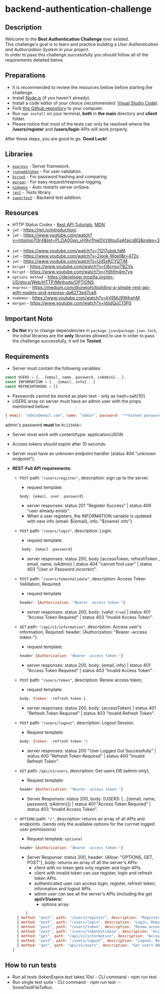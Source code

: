 # backend-authentication-challenge

## Description
Welcome to the <b>Best Authentication Challenge</b> ever existed.<br>
This challenge's goal is to learn and practice building a *User Authentication and Authorization System* in your project.<br>
In order to pass this challenge successfully you should follow all of the requirements detailed below.<br>

## Preparations
- It is recommended to review the resources bellow before starting the challenge.
- Install [Node.js](https://nodejs.org/en/download/) (if you haven't already).
- Install a code editor of your choice (recommended: [Visual Studio Code](https://code.visualstudio.com/download)).
- Fork [this Github repository](https://github.com/suvelocity/Authentication-Challenge-TEMPLATE) to your computer.
- Run `npm install` on your terminal, **both** in **the main** directory and **client** folder.
- Please notice that most of the tests can only be resolved whene the **/users/register** and **/users/login** APIs will work properly. 

After these steps, you are good to go. **Good Luck!**

## Libraries 
- [`express`](https://www.npmjs.com/package/express) - Server framework.
- [`jsonwebtoken`](https://www.npmjs.com/package/jsonwebtoken) - For user validation.
- [`bcrypt`](https://www.npmjs.com/package/bcrypt) - For password hashing and comparing.
- [`morgan`](https://www.npmjs.com/package/morgan) - For easy request/response logging.
- [`nodemon`](https://www.npmjs.com/package/nodemon) - Auto restarts server onSave. 
- [`jest`](https://www.npmjs.com/package/jest) - Tests library.
- [`supertest`](https://www.npmjs.com/package/supertest) - Backend test addition.

## Resources
- HTTP Status Codes - [Rest API Tutorials](https://www.restapitutorial.com/httpstatuscodes.html), [MDN](https://developer.mozilla.org/en-US/docs/Web/HTTP/Status)
- `jwt` - https://jwt.io/introduction/.
- `jwt` - https://www.youtube.com/watch?v=mbsmsi7l3r4&list=PLZlA0Gpn_vH9yI1hwDVzWqu5sAfajcsBQ&index=3.
- `jwt` - https://www.youtube.com/watch?v=7Q17ubqLfaM.
- `jwt` - https://www.youtube.com/watch?v=2jqok-WgelI&t=472s.
- `jwt` - https://www.youtube.com/watch?v=Ud5xKCYQTjM.
- `bcrypt` - https://www.youtube.com/watch?v=O6cmuiTBZVs.
- `bcrypt` - https://www.youtube.com/watch?v=rYdhfm4m7yg.
- `options method` - https://developer.mozilla.org/en-US/docs/Web/HTTP/Methods/OPTIONS.
- `express` - https://medium.com/@onejohi/building-a-simple-rest-api-with-nodejs-and-express-da6273ed7ca9.
- `nodemon` - https://www.youtube.com/watch?v=kV6MJ9W4whM.
- `morgan` - https://www.youtube.com/watch?v=IdsdQuC13P0.


## Important Note
- **Do Not** try to change dependencies in `package.json`/`package.json.lock`, the initial libraries are the **only** libraries allowed to use in order to pass the challenge successfully, it will be **Tested**.

## Requirements
- Server must contain the following variables: 
``` javascript 
const USERS = [...{email, name, password, isAdmin}...], 
const INFORMATION = [...{email, info}...]
const REFRESHTOKENS = []
```
- Passwords cannot be stored as plain-text - only as hash+salt(10!)
- USERS array on server must have an admin user with the props mentioned bellow: 
```javascript
{ email: "admin@email.com", name: "admin", password: "**hashed password**", isAdmin: true }.
 ```
admin's password **must** be `Rc123456!`.
- Server must work with content/type: application/JSON 
- Access tokens should expire after 10 seconds.
- Server must have an unknown endpoint handler (status 404 "unknown endpoint").

- **REST-Full API requirements:**
  - `POST` path: `"/users/register"`, description: sign up to the server.
    - request template: 
    ```javascript 
    body: {email, user, password}
    ```
    - server responses:  status 201 "Register Success" | status 409 "user already exists".
    - When a user registers, the INFORMATION variable is updated with new info {email: ${email}, info: "${name} info"} 
  - `POST` path: `"/users/login"`, description: Login.
    - request template: 
    ```javascript
     body: {email ,password} 
     ```
    - server responses: status 200, body {accessToken, refreshToken , email, name, isAdmin} | status 404 "cannot find user" | status 403 "User or Password incorrect".

  - `POST` path: `"/users/tokenValidate"`, description: Access Token Validation, Required: 
    - request template 
    ```javascript 
    header: {Authorization: "Bearer -access token-"} 
    ```
    - server responses: status 200, body: {valid: `true`} | status 401 "Access Token Required" | status 403 "Invalid Access Token".

  - `GET` path: `"/api/v1/information"`, description: Access user's information, Required: header: {Authorization: "Bearer -access token-"}
    - request template: 
    ```javascript 
    header {Authorization: "Bearer -access token-"}
     ```
    - server responses: status 200, body: {email, info} | status 401 "Access Token Required" | status 403 "Invalid Access Token".
    
  - `POST` path: `"/users/token"`, description: Renew access token, 
    - request template: 
    ```javascript 
    body: {token: -refresh token-}. 
    ```
    - server responses: status 200, body: {accessToken} | status 401 "Refresh Token Required" | status 403 "Invalid Refresh Token".
  
  - `POST` path: `"/users/logout"`, description: Logout Session. 
    - Request template: 
    ```javascript 
    body: {token: -refresh token-"} 
    ```
    - server responses: status 200 "User Logged Out Successfully" | status 400 "Refresh Token Required" | status 400 "Invalid Refresh Token".

  - `GET` path: `/api/v1/users`, description: Get users DB (admin only), 
    - Request template: 
    ```javascript 
    header {Authorization: "Bearer -access token-"} 
    ```
    - Server Responses: status 200, body: {USERS: [...[{email, name, password, isAdmin}]} | status 401 "Access Token Required" | status 403 "Invalid Access Token".

  - `OPTIONS` path: `"/"`, description: returns an array of all APIs and endpoints. (sends only the available options for the currnet logged user premissions)
    - Request template: `optional` 
    ```javascript 
    header {Authorization: "Bearer -access token-"} 
    ```
    - Server Response: status 200, header: {Allow: "OPTIONS, GET, POST"},
    body: returns an array of all the server's APIs:
      - client with no token gets only register and login APIs. 
      - client with invalid token can use register, login and refresh token APIs.
      - authenticated user can access login, register, refresh token, information and logout APIs.
      - admin user can see all the server's APIs (including the get **api/v1/users**)
        - options array:
  ```javascript
        [
    { method: "post", path: "/users/register", description: "Register, Required: email, name, password", example: { body: { email: "user@email.com", name: "user", password: "password" } } },
    { method: "post", path: "/users/login", description: "Login, Required: valid email and password", example: { body: { email: "user@email.com", password: "password" } } },
    { method: "post", path: "/users/token", description: "Renew access token, Required: valid refresh token", example: { headers: { token: "\*Refresh Token\*" } } },
    { method: "post", path: "/users/tokenValidate", description: "Access Token Validation, Required: valid access token", example: { headers: { Authorization: "Bearer \*Access Token\*" } } },
    { method: "get", path: "/api/v1/information", description: "Access user's information, Required: valid access token", example: { headers: { Authorization: "Bearer \*Access Token\*" } } },
    { method: "post", path: "/users/logout", description: "Logout, Required: access token", example: { body: { token: "\*Refresh Token\*" } } },
    { method: "get", path: "api/v1/users", description: "Get users DB, Required: Valid access token of admin user", example: { headers: { authorization: "Bearer \*Access Token\*" } } }
  ]
  ```


## How to run tests
- Run all tests (tokenExpire.test takes 10s) - CLI command - npm run test.
- Run single test suite -  CLI command - npm run test -- SomeTestFileToRun.
